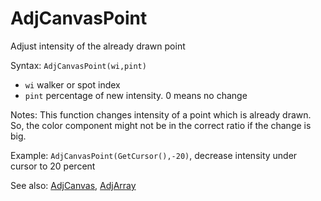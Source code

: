 # AdjCanvasPoint

Adjust intensity of the already drawn point

Syntax: `AdjCanvasPoint(wi,pint)`

* `wi` walker or spot index 
* `pint` percentage of new intensity. 0 means no change

Notes: This function changes intensity of a point which is already drawn. So, the color component might not be in the correct ratio if the change is big.

Example: `AdjCanvasPoint(GetCursor(),-20)`, decrease intensity under cursor to 20 percent

See also: [AdjCanvas](/api-native-functions/adjcanvas.md), [AdjArray](/api-native-functions/adjarray.md)


